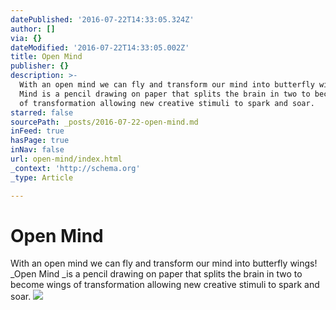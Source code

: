 ```yaml
---
datePublished: '2016-07-22T14:33:05.324Z'
author: []
via: {}
dateModified: '2016-07-22T14:33:05.002Z'
title: Open Mind
publisher: {}
description: >-
  With an open mind we can fly and transform our mind into butterfly wings! Open
  Mind is a pencil drawing on paper that splits the brain in two to become wings
  of transformation allowing new creative stimuli to spark and soar.
starred: false
sourcePath: _posts/2016-07-22-open-mind.md
inFeed: true
hasPage: true
inNav: false
url: open-mind/index.html
_context: 'http://schema.org'
_type: Article

---
```

# Open Mind

With an open mind we can fly and transform our mind into butterfly wings! _Open Mind _is a pencil drawing on paper that splits the brain in two to become wings of transformation allowing new creative stimuli to spark and soar.
![](https://imgflo.herokuapp.com/graph/vahj1ThiexotieMo/ee12768b7736ceff95cba4314da288f2/croprotate.jpg?cropheight=846&cropwidth=1000&degrees=0&input=https%3A%2F%2Fthe-grid-user-content.s3-us-west-2.amazonaws.com%2F3ec37a14-584f-4e22-8517-eeed67de70ff.jpg&x=0&y=241)